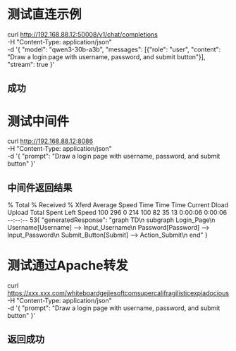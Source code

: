 # 测试直连示例
curl http://192.168.88.12:50008/v1/chat/completions \
  -H "Content-Type: application/json" \
  -d '{
    "model": "qwen3-30b-a3b",
    "messages": [{"role": "user", "content": "Draw a login page with username, password, and submit button"}],
    "stream": true
  }'

## 成功

# 测试中间件
curl http://192.168.88.12:8086 \
  -H "Content-Type: application/json" \
  -d '{
    "prompt": "Draw a login page with username, password, and submit button"
  }'


  ## 中间件返回结果

  % Total    % Received % Xferd  Average Speed   Time    Time     Time  Current
                                 Dload  Upload   Total   Spent    Left  Speed
100   296    0   214  100    82     35     13  0:00:06  0:00:06 --:--:--    53{
  "generatedResponse": "graph TD\n    subgraph Login_Page\n        Username[Username] --> Input_Username\n        Password[Password] --> Input_Password\n        Submit_Button[Submit] --> Action_Submit\n    end"
}


# 测试通过Apache转发


curl https://xxx.xxx.com/whiteboardgejiesoftcomsupercalifragilisticexpiadocious \
  -H "Content-Type: application/json" \
  -d '{
    "prompt": "Draw a login page with username, password, and submit button"
  }'

## 返回成功
